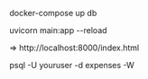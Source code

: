 



docker-compose up db

uvicorn main:app --reload

=> http://localhost:8000/index.html



psql -U youruser -d expenses -W
